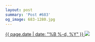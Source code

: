```yaml
---
layout: post
summary: 'Post #683'
og_image: 683-1280.jpg
---
```


<p>
 <time>
  <a href="/683">
   {{ page.date | date: "%B %-d, %Y" }}
  </a>
 </time>
 <a href="/683">
  <img data-taken="8/30/2017" sizes="(min-width: 700px) 50vw, calc(100vw - 2rem)" src="{{ site.assets_url }}/683-640.jpg" srcset="{{ site.assets_url }}/683-320.jpg 320w, {{ site.assets_url }}/683-640.jpg 640w, {{ site.assets_url }}/683-960.jpg 960w, {{ site.assets_url }}/683-1280.jpg 1280w"/>
 </a>
</p>
